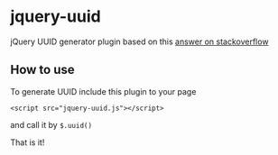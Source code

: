 jquery-uuid
===========

jQuery UUID generator plugin based on this [answer on stackoverflow](http://stackoverflow.com/a/2117523/600313)

How to use
----------
To generate UUID include this plugin to your page
```
<script src="jquery-uuid.js"></script>
```
and call it by ```$.uuid()```

That is it!
